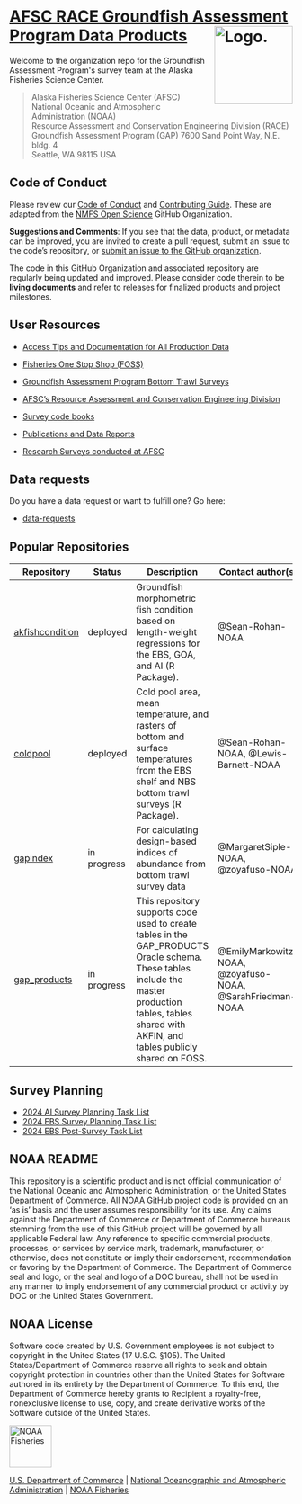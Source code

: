 # [AFSC RACE Groundfish Assessment Program Data Products](https://github.com/afsc-gap-products) <img src="https://avatars.githubusercontent.com/u/91760178?s=96&amp;v=4" alt="Logo." align="right" width="139" height="139"/>

Welcome to the organization repo for the Groundfish Assessment Program's survey team at the Alaska Fisheries Science Center. 

>Alaska Fisheries Science Center (AFSC) National Oceanic and Atmospheric Administration (NOAA)  
Resource Assessment and Conservation Engineering Division (RACE)  
Groundfish Assessment Program (GAP) 7600 Sand Point Way, N.E. bldg. 4  
Seattle, WA 98115 USA

## Code of Conduct

Please review our [Code of Conduct](https://github.com/afsc-gap-products/.github/blob/main/CODE_OF_CONDUCT.md) and [Contributing Guide](https://github.com/afsc-gap-products/.github/blob/main/.github/CONTRIBUTING.md). These are adapted from the [NMFS Open Science](https://github.com/nmfs-opensci) GitHub Organization. 


**Suggestions and Comments**: If you see that the data, product, or metadata can be improved, you are invited to create a pull request, submit an issue to the code’s repository, or [submit an issue to the GitHub organization](https://github.com/afsc-gap-products/data-requests/issues).

The code in this GitHub Organization and associated repository are regularly being updated and improved. Please consider code therein to be **living documents** and refer to releases for finalized products and project milestones.

## User Resources

- [Access Tips and Documentation for All Production Data](https://afsc-gap-products.github.io/gap_products/)

- [Fisheries One Stop Shop (FOSS)](https://www.fisheries.noaa.gov/foss)

- [Groundfish Assessment Program Bottom Trawl Surveys](https://www.fisheries.noaa.gov/alaska/science-data/groundfish-assessment-program-bottom-trawl-surveys)

- [AFSC’s Resource Assessment and Conservation Engineering Division](https://www.fisheries.noaa.gov/about/resource-assessment-and-conservation-engineering-division)

- [Survey code books](https://www.fisheries.noaa.gov/resource/document/groundfish-survey-species-code-manual-and-data-codes-manual)

- [Publications and Data Reports](https://repository.library.noaa.gov/)

- [Research Surveys conducted at AFSC](https://www.fisheries.noaa.gov/alaska/ecosystems/alaska-fish-research-surveys)

## Data requests
Do you have a data request or want to fulfill one? Go here:

* [data-requests](https://github.com/afsc-gap-products/data-requests)

## Popular Repositories

| Repository        | Status           | Description | Contact author(s)  |
| ------------- |-------------| -----|-----|
| [akfishcondition](https://github.com/afsc-gap-products/akfishcondition) | deployed | Groundfish morphometric fish condition based on length-weight regressions for the EBS, GOA, and AI (R Package). | @Sean-Rohan-NOAA |
| [coldpool](https://github.com/afsc-gap-products/coldpool)      | deployed | Cold pool area, mean temperature, and rasters of bottom and surface temperatures from the EBS shelf and NBS bottom trawl surveys (R Package).  | @Sean-Rohan-NOAA, @Lewis-Barnett-NOAA |
| [gapindex](https://github.com/afsc-gap-products/gapindex)      | in progress | For calculating design-based indices of abundance from bottom trawl survey data   | @MargaretSiple-NOAA, @zoyafuso-NOAA |
| [gap_products](https://afsc-gap-products.github.io/gap_products/)     | in progress | This repository supports code used to create tables in the GAP_PRODUCTS Oracle schema. These tables include the master production tables, tables shared with AKFIN, and tables publicly shared on FOSS.   | @EmilyMarkowitz-NOAA, @zoyafuso-NOAA, @SarahFriedman-NOAA |

## Survey Planning

 - [2024 AI Survey Planning Task List](https://github.com/orgs/afsc-gap-products/projects/8)
 - [2024 EBS Survey Planning Task List](https://github.com/orgs/afsc-gap-products/projects/11)
 - [2024 EBS Post-Survey Task List](https://github.com/orgs/afsc-gap-products/projects/12)

## NOAA README

This repository is a scientific product and is not official
communication of the National Oceanic and Atmospheric Administration, or
the United States Department of Commerce. All NOAA GitHub project code
is provided on an ‘as is’ basis and the user assumes responsibility for
its use. Any claims against the Department of Commerce or Department of
Commerce bureaus stemming from the use of this GitHub project will be
governed by all applicable Federal law. Any reference to specific
commercial products, processes, or services by service mark, trademark,
manufacturer, or otherwise, does not constitute or imply their
endorsement, recommendation or favoring by the Department of Commerce.
The Department of Commerce seal and logo, or the seal and logo of a DOC
bureau, shall not be used in any manner to imply endorsement of any
commercial product or activity by DOC or the United States Government.

## NOAA License

Software code created by U.S. Government employees is not subject to
copyright in the United States (17 U.S.C. §105). The United
States/Department of Commerce reserve all rights to seek and obtain
copyright protection in countries other than the United States for
Software authored in its entirety by the Department of Commerce. To this
end, the Department of Commerce hereby grants to Recipient a
royalty-free, nonexclusive license to use, copy, and create derivative
works of the Software outside of the United States.

<img src="https://raw.githubusercontent.com/nmfs-general-modeling-tools/nmfspalette/main/man/figures/noaa-fisheries-rgb-2line-horizontal-small.png" alt="NOAA Fisheries" height="75"/>

[U.S. Department of Commerce](https://www.commerce.gov/) \| [National
Oceanographic and Atmospheric Administration](https://www.noaa.gov) \|
[NOAA Fisheries](https://www.fisheries.noaa.gov/)
